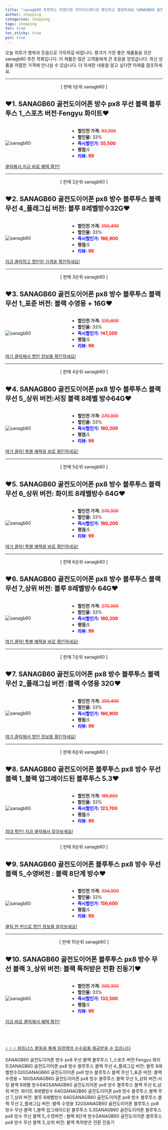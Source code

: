 ```yaml
---
title: "sanagb60 추천하는 트렌디한 리미티드에디션 확인하고 결정하세요 SANAGB60 골전도이어폰 방수 px8 무선"
author: shopping
categories: shopping
tags: shopping
toc: true
toc_sticky: true
pin: true
---
```

오늘 하루가 행복과 웃음으로 가득하길 바랍니다. 평가가 가장 좋은 제품들을 모은 sanagb60 추천 목록입니다. 이 제품은 많은 고객들에게 큰 호응을 얻었습니다. 최신 상품을 저렴한 가격에 만나실 수 있습니다. 더 자세한 내용을 알고 싶다면 아래를 참조하세요.

---
<p class="toplist" style="margin: 0 auto; display: block; width: fit-content;">[ 판매 1순위 sanagb60 ]</p>

<h2><strong>❤️1. SANAGB60 골전도이어폰 방수 px8 무선 블랙 블루투스 1_스포츠 버전·Fengyu 화이트❤️</strong></h2>

<div style="display: flex; align-items: center;">
    <div style="flex: 0.4;">
        <img src="https://thumbnail7.coupangcdn.com/thumbnails/remote/230x230ex/image/vendor_inventory/9d88/7b9bc7816758c0577be4cfdb26dfc417e83bd886ce5b57d5cb2d4aaa4046.jpg" alt="sanagb60" style="max-width: 100%;">
    </div>
    <div style="flex: 0.6; margin-left: 10px;">
        <ul>
            <li><strong>할인전 가격:</strong> <del style="color: red;">83,300</del></li>
            <li><strong>할인율:</strong> 33%</li>
            <li><span style='color:blue'><strong>즉시할인가:</strong></span> <span style='color:red'><strong>55,500</strong></span></li>
            <li><strong>평점:</strong>5</li>
            <li><span style='color:blue'><strong>리뷰:</strong></span> <span style='color:red'><strong>99</strong></span></li>
        </ul>
    </div>
</div>
<div class="center">
    <a href="https://William4Davisa.github.io?lptag=AF9450613&subid=githubio&pageKey=8215295969&traceid=V0-153&itemId=23596037714&vendorItemId=90621889658" class="myButton">
        클릭해서 지금 바로 혜택 확인!
    </a>
</div>


---
<p class="toplist" style="margin: 0 auto; display: block; width: fit-content;">[ 판매 2순위 sanagb60 ]</p>

<h2><strong>❤️2. SANAGB60 골전도이어폰 px8 방수 블루투스 블랙 무선 4_플래그십 버전:  블루 8레벨방수32G❤️</strong></h2>

<div style="display: flex; align-items: center;">
    <div style="flex: 0.4;">
        <img src="https://thumbnail7.coupangcdn.com/thumbnails/remote/230x230ex/image/vendor_inventory/3bf4/7fb7d469ecf5af33247acdc619f58b00cfe54eb1586d11830c6c1cd5309c.jpg" alt="sanagb60" style="max-width: 100%;">
    </div>
    <div style="flex: 0.6; margin-left: 10px;">
        <ul>
            <li><strong>할인전 가격:</strong> <del style="color: red;">250,400</del></li>
            <li><strong>할인율:</strong> 33%</li>
            <li><span style='color:blue'><strong>즉시할인가:</strong></span> <span style='color:red'><strong>166,900</strong></span></li>
            <li><strong>평점:</strong>5</li>
            <li><span style='color:blue'><strong>리뷰:</strong></span> <span style='color:red'><strong>99</strong></span></li>
        </ul>
    </div>
</div>
<div class="center">
    <a href="https://William4Davisa.github.io?lptag=AF9450613&subid=githubio&pageKey=8215353462&traceid=V0-153&itemId=23596243264&vendorItemId=90622092870" class="myButton">
        지금 클릭하고 할인된 가격을 확인하세요!
    </a>
</div>


---
<p class="toplist" style="margin: 0 auto; display: block; width: fit-content;">[ 판매 3순위 sanagb60 ]</p>

<h2><strong>❤️3. SANAGB60 골전도이어폰 px8 방수 블루투스 블랙 무선 1_표준 버전:  블랙 수영용 + 16G❤️</strong></h2>

<div style="display: flex; align-items: center;">
    <div style="flex: 0.4;">
        <img src="https://thumbnail7.coupangcdn.com/thumbnails/remote/230x230ex/image/vendor_inventory/3bf4/7fb7d469ecf5af33247acdc619f58b00cfe54eb1586d11830c6c1cd5309c.jpg" alt="sanagb60" style="max-width: 100%;">
    </div>
    <div style="flex: 0.6; margin-left: 10px;">
        <ul>
            <li><strong>할인전 가격:</strong> <del style="color: red;">220,800</del></li>
            <li><strong>할인율:</strong> 33%</li>
            <li><span style='color:blue'><strong>즉시할인가:</strong></span> <span style='color:red'><strong>147,200</strong></span></li>
            <li><strong>평점:</strong>5</li>
            <li><span style='color:blue'><strong>리뷰:</strong></span> <span style='color:red'><strong>99</strong></span></li>
        </ul>
    </div>
</div>
<div class="center">
    <a href="https://William4Davisa.github.io?lptag=AF9450613&subid=githubio&pageKey=8215353462&traceid=V0-153&itemId=23596243286&vendorItemId=90622092913" class="myButton">
        여기 클릭해서 할인 정보를 확인하세요!
    </a>
</div>


---
<p class="toplist" style="margin: 0 auto; display: block; width: fit-content;">[ 판매 4순위 sanagb60 ]</p>

<h2><strong>❤️4. SANAGB60 골전도이어폰 px8 방수 블루투스 블랙 무선 5_상위 버전:서징 블랙 8레벨 방수64G❤️</strong></h2>

<div style="display: flex; align-items: center;">
    <div style="flex: 0.4;">
        <img src="https://thumbnail7.coupangcdn.com/thumbnails/remote/230x230ex/image/vendor_inventory/3bf4/7fb7d469ecf5af33247acdc619f58b00cfe54eb1586d11830c6c1cd5309c.jpg" alt="sanagb60" style="max-width: 100%;">
    </div>
    <div style="flex: 0.6; margin-left: 10px;">
        <ul>
            <li><strong>할인전 가격:</strong> <del style="color: red;">270,300</del></li>
            <li><strong>할인율:</strong> 33%</li>
            <li><span style='color:blue'><strong>즉시할인가:</strong></span> <span style='color:red'><strong>180,200</strong></span></li>
            <li><strong>평점:</strong>5</li>
            <li><span style='color:blue'><strong>리뷰:</strong></span> <span style='color:red'><strong>99</strong></span></li>
        </ul>
    </div>
</div>
<div class="center">
    <a href="https://William4Davisa.github.io?lptag=AF9450613&subid=githubio&pageKey=8215353462&traceid=V0-153&itemId=23596243280&vendorItemId=90622092908" class="myButton">
        여기 클릭! 특별 혜택을 바로 확인하세요!
    </a>
</div>


---
<p class="toplist" style="margin: 0 auto; display: block; width: fit-content;">[ 판매 5순위 sanagb60 ]</p>

<h2><strong>❤️5. SANAGB60 골전도이어폰 px8 방수 블루투스 블랙 무선 6_상위 버전: 화이트 8레벨방수 64G❤️</strong></h2>

<div style="display: flex; align-items: center;">
    <div style="flex: 0.4;">
        <img src="https://thumbnail7.coupangcdn.com/thumbnails/remote/230x230ex/image/vendor_inventory/3bf4/7fb7d469ecf5af33247acdc619f58b00cfe54eb1586d11830c6c1cd5309c.jpg" alt="sanagb60" style="max-width: 100%;">
    </div>
    <div style="flex: 0.6; margin-left: 10px;">
        <ul>
            <li><strong>할인전 가격:</strong> <del style="color: red;">270,300</del></li>
            <li><strong>할인율:</strong> 33%</li>
            <li><span style='color:blue'><strong>즉시할인가:</strong></span> <span style='color:red'><strong>180,200</strong></span></li>
            <li><strong>평점:</strong>5</li>
            <li><span style='color:blue'><strong>리뷰:</strong></span> <span style='color:red'><strong>99</strong></span></li>
        </ul>
    </div>
</div>
<div class="center">
    <a href="https://William4Davisa.github.io?lptag=AF9450613&subid=githubio&pageKey=8215353462&traceid=V0-153&itemId=23596243272&vendorItemId=90622092891" class="myButton">
        여기 클릭! 특별 혜택을 바로 확인하세요!
    </a>
</div>


---
<p class="toplist" style="margin: 0 auto; display: block; width: fit-content;">[ 판매 6순위 sanagb60 ]</p>

<h2><strong>❤️6. SANAGB60 골전도이어폰 px8 방수 블루투스 블랙 무선 7_상위 버전: 블루 8레벨방수 64G❤️</strong></h2>

<div style="display: flex; align-items: center;">
    <div style="flex: 0.4;">
        <img src="https://thumbnail7.coupangcdn.com/thumbnails/remote/230x230ex/image/vendor_inventory/3bf4/7fb7d469ecf5af33247acdc619f58b00cfe54eb1586d11830c6c1cd5309c.jpg" alt="sanagb60" style="max-width: 100%;">
    </div>
    <div style="flex: 0.6; margin-left: 10px;">
        <ul>
            <li><strong>할인전 가격:</strong> <del style="color: red;">270,300</del></li>
            <li><strong>할인율:</strong> 33%</li>
            <li><span style='color:blue'><strong>즉시할인가:</strong></span> <span style='color:red'><strong>180,200</strong></span></li>
            <li><strong>평점:</strong>5</li>
            <li><span style='color:blue'><strong>리뷰:</strong></span> <span style='color:red'><strong>99</strong></span></li>
        </ul>
    </div>
</div>
<div class="center">
    <a href="https://William4Davisa.github.io?lptag=AF9450613&subid=githubio&pageKey=8215353462&traceid=V0-153&itemId=23596243267&vendorItemId=90622092876" class="myButton">
        여기 클릭! 특별 혜택을 바로 확인하세요!
    </a>
</div>


---
<p class="toplist" style="margin: 0 auto; display: block; width: fit-content;">[ 판매 7순위 sanagb60 ]</p>

<h2><strong>❤️7. SANAGB60 골전도이어폰 px8 방수 블루투스 블랙 무선 2_플래그십 버전 :블랙 수영용 32G❤️</strong></h2>

<div style="display: flex; align-items: center;">
    <div style="flex: 0.4;">
        <img src="https://thumbnail7.coupangcdn.com/thumbnails/remote/230x230ex/image/vendor_inventory/3bf4/7fb7d469ecf5af33247acdc619f58b00cfe54eb1586d11830c6c1cd5309c.jpg" alt="sanagb60" style="max-width: 100%;">
    </div>
    <div style="flex: 0.6; margin-left: 10px;">
        <ul>
            <li><strong>할인전 가격:</strong> <del style="color: red;">250,400</del></li>
            <li><strong>할인율:</strong> 33%</li>
            <li><span style='color:blue'><strong>즉시할인가:</strong></span> <span style='color:red'><strong>166,900</strong></span></li>
            <li><strong>평점:</strong>5</li>
            <li><span style='color:blue'><strong>리뷰:</strong></span> <span style='color:red'><strong>99</strong></span></li>
        </ul>
    </div>
</div>
<div class="center">
    <a href="https://William4Davisa.github.io?lptag=AF9450613&subid=githubio&pageKey=8215353462&traceid=V0-153&itemId=23596243270&vendorItemId=90622092883" class="myButton">
        여기 클릭해서 할인 정보를 확인하세요!
    </a>
</div>


---
<p class="toplist" style="margin: 0 auto; display: block; width: fit-content;">[ 판매 8순위 sanagb60 ]</p>

<h2><strong>❤️8. SANAGB60 골전도이어폰 블루투스 px8 방수 무선 블랙 1_블랙 업그레이드된 블루투스 5.3❤️</strong></h2>

<div style="display: flex; align-items: center;">
    <div style="flex: 0.4;">
        <img src="https://thumbnail6.coupangcdn.com/thumbnails/remote/230x230ex/image/vendor_inventory/4074/5f2e851dfc7260478d28d46a33970c1c28ee18a6c9237f551bbe0509ba08.jpg" alt="sanagb60" style="max-width: 100%;">
    </div>
    <div style="flex: 0.6; margin-left: 10px;">
        <ul>
            <li><strong>할인전 가격:</strong> <del style="color: red;">185,600</del></li>
            <li><strong>할인율:</strong> 33%</li>
            <li><span style='color:blue'><strong>즉시할인가:</strong></span> <span style='color:red'><strong>123,700</strong></span></li>
            <li><strong>평점:</strong>5</li>
            <li><span style='color:blue'><strong>리뷰:</strong></span> <span style='color:red'><strong>99</strong></span></li>
        </ul>
    </div>
</div>
<div class="center">
    <a href="https://William4Davisa.github.io?lptag=AF9450613&subid=githubio&pageKey=8215280883&traceid=V0-153&itemId=23595984845&vendorItemId=90621836921" class="myButton">
        최대 할인! 지금 클릭해서 알아보세요!
    </a>
</div>


---
<p class="toplist" style="margin: 0 auto; display: block; width: fit-content;">[ 판매 9순위 sanagb60 ]</p>

<h2><strong>❤️9. SANAGB60 골전도이어폰 블루투스 px8 방수 무선 블랙 5_수영버전 : 블랙 8단계 방수❤️</strong></h2>

<div style="display: flex; align-items: center;">
    <div style="flex: 0.4;">
        <img src="https://thumbnail6.coupangcdn.com/thumbnails/remote/230x230ex/image/vendor_inventory/4074/5f2e851dfc7260478d28d46a33970c1c28ee18a6c9237f551bbe0509ba08.jpg" alt="sanagb60" style="max-width: 100%;">
    </div>
    <div style="flex: 0.6; margin-left: 10px;">
        <ul>
            <li><strong>할인전 가격:</strong> <del style="color: red;">234,900</del></li>
            <li><strong>할인율:</strong> 33%</li>
            <li><span style='color:blue'><strong>즉시할인가:</strong></span> <span style='color:red'><strong>156,600</strong></span></li>
            <li><strong>평점:</strong>5</li>
            <li><span style='color:blue'><strong>리뷰:</strong></span> <span style='color:red'><strong>99</strong></span></li>
        </ul>
    </div>
</div>
<div class="center">
    <a href="https://William4Davisa.github.io?lptag=AF9450613&subid=githubio&pageKey=8215280883&traceid=V0-153&itemId=23595984836&vendorItemId=90621836883" class="myButton">
        클릭 한 번으로 할인 정보를 알아보세요!
    </a>
</div>


---
<p class="toplist" style="margin: 0 auto; display: block; width: fit-content;">[ 판매 10순위 sanagb60 ]</p>

<h2><strong>❤️10. SANAGB60 골전도이어폰 블루투스 px8 방수 무선 블랙 3_상위 버전: 블랙 특허받은 전환 진동기❤️</strong></h2>

<div style="display: flex; align-items: center;">
    <div style="flex: 0.4;">
        <img src="https://thumbnail6.coupangcdn.com/thumbnails/remote/230x230ex/image/vendor_inventory/4074/5f2e851dfc7260478d28d46a33970c1c28ee18a6c9237f551bbe0509ba08.jpg" alt="sanagb60" style="max-width: 100%;">
    </div>
    <div style="flex: 0.6; margin-left: 10px;">
        <ul>
            <li><strong>할인전 가격:</strong> <del style="color: red;">200,300</del></li>
            <li><strong>할인율:</strong> 33%</li>
            <li><span style='color:blue'><strong>즉시할인가:</strong></span> <span style='color:red'><strong>133,500</strong></span></li>
            <li><strong>평점:</strong>5</li>
            <li><span style='color:blue'><strong>리뷰:</strong></span> <span style='color:red'><strong>99</strong></span></li>
        </ul>
    </div>
</div>
<div class="center">
    <a href="https://William4Davisa.github.io?lptag=AF9450613&subid=githubio&pageKey=8215280883&traceid=V0-153&itemId=23595984851&vendorItemId=90621836940" class="myButton">
        지금 바로 클릭해서 혜택 확인!
    </a>
</div>

<br><br><br>[💦 💦 💦 파트너스 활동을 통해 일정액의 수수료를 제공받을 수 있습니다](https://link.coupang.com/a/bcpT2c)<br><br>SANAGB60 골전도이어폰 방수 px8 무선 블랙 블루투스 1_스포츠 버전·Fengyu 화이트SANAGB60 골전도이어폰 px8 방수 블루투스 블랙 무선 4_플래그십 버전:  블루 8레벨방수32GSANAGB60 골전도이어폰 px8 방수 블루투스 블랙 무선 1_표준 버전:  블랙 수영용 + 16GSANAGB60 골전도이어폰 px8 방수 블루투스 블랙 무선 5_상위 버전:서징 블랙 8레벨 방수64GSANAGB60 골전도이어폰 px8 방수 블루투스 블랙 무선 6_상위 버전: 화이트 8레벨방수 64GSANAGB60 골전도이어폰 px8 방수 블루투스 블랙 무선 7_상위 버전: 블루 8레벨방수 64GSANAGB60 골전도이어폰 px8 방수 블루투스 블랙 무선 2_플래그십 버전 :블랙 수영용 32GSANAGB60 골전도이어폰 블루투스 px8 방수 무선 블랙 1_블랙 업그레이드된 블루투스 5.3SANAGB60 골전도이어폰 블루투스 px8 방수 무선 블랙 5_수영버전 : 블랙 8단계 방수SANAGB60 골전도이어폰 블루투스 px8 방수 무선 블랙 3_상위 버전: 블랙 특허받은 전환 진동기